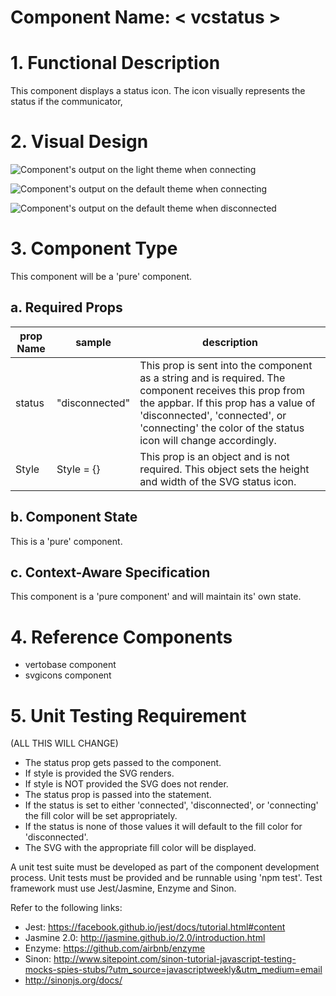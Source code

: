 # Component Name:  < vcstatus \>   #
# 1. Functional Description #

This component displays a status icon. The icon visually represents the status if the communicator,


# 2. Visual Design #  

![Component's output on the light theme when connecting](https://raw.githubusercontent.com/star2star/react-verto-communicator/master/documents/img/Status-Icon.png)


![Component's output on the default theme when connecting](https://raw.githubusercontent.com/star2star/react-verto-communicator/master/documents/img/vcstatus-conencting.png)

![Component's output on the default theme when disconnected](https://raw.githubusercontent.com/star2star/react-verto-communicator/master/documents/img/vcstatus-disconnected.png)

# 3. Component Type #

This component will be a 'pure' component.

## a. Required Props ##
| prop Name | sample | description |
| ------------ | ------------- | ------------ |
|status | "disconnected" | This prop is sent into the component as a string and is required. The component receives this prop from the appbar. If this prop has a value of 'disconnected', 'connected', or 'connecting' the color of the status icon will change accordingly.|
| Style |   Style = {} | This prop is an object and is not required. This object sets the height and width of the SVG status icon.|


## b. Component State ##

This is a 'pure' component.

## c. Context-Aware Specification ##

This component is a 'pure component' and will maintain its' own state.

# 4. Reference Components #

* vertobase component
* svgicons component


# 5. Unit Testing Requirement #

(ALL THIS WILL CHANGE)

* The status prop gets passed to the component. <br>
* If style is provided the SVG renders.<br>
* If style is NOT provided the SVG does not render.<br>
* The status prop is passed into the statement. <br>
* If the status is set to either 'connected', 'disconnected', or 'connecting' the fill color will be set appropriately. <br>
* If the status is none of those values it will default to the fill color for 'disconnected'.
* The SVG with the appropriate fill color will be displayed.


A unit test suite must be developed as part of the component development process.  Unit tests must be provided and be runnable using 'npm test'.  Test framework must use Jest/Jasmine, Enzyme and Sinon.

Refer to the following links:
* Jest: https://facebook.github.io/jest/docs/tutorial.html#content
* Jasmine 2.0: http://jasmine.github.io/2.0/introduction.html
* Enzyme: https://github.com/airbnb/enzyme
* Sinon: http://www.sitepoint.com/sinon-tutorial-javascript-testing-mocks-spies-stubs/?utm_source=javascriptweekly&utm_medium=email
* http://sinonjs.org/docs/
